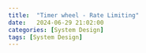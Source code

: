 ```yaml
---
title:  "Timer wheel - Rate Limiting"
date:   2024-06-29 21:02:00
categories: [System Design]
tags: [System Design]
---
```

